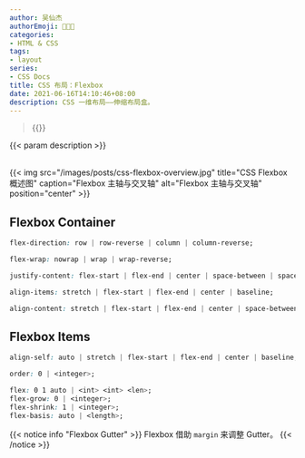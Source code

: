 ```yaml
---
author: 吴仙杰
authorEmoji: 🧑🏻‍💻
categories:
- HTML & CSS
tags:
- layout
series:
- CSS Docs
title: CSS 布局：Flexbox
date: 2021-06-16T14:10:46+08:00
description: CSS 一维布局——伸缩布局盒。
---
```


> {{<reprint>}}

{{< param description >}}

<br>{{< img src="/images/posts/css-flexbox-overview.jpg" title="CSS Flexbox 概述图" caption="Flexbox 主轴与交叉轴" alt="Flexbox 主轴与交叉轴" position="center" >}}

## Flexbox Container

```css
flex-direction: row | row-reverse | column | column-reverse;

flex-wrap: nowrap | wrap | wrap-reverse;

justify-content: flex-start | flex-end | center | space-between | space-around | sapce-evenly;

align-items: stretch | flex-start | flex-end | center | baseline;

align-content: stretch | flex-start | flex-end | center | space-between | space-around;
```

## Flexbox Items

```css
align-self: auto | stretch | flex-start | flex-end | center | baseline;

order: 0 | <integer>;

flex: 0 1 auto | <int> <int> <len>;
flex-grow: 0 | <integer>;
flex-shrink: 1 | <integer>;
flex-basis: auto | <length>;
```

{{< notice info "Flexbox Gutter" >}}
Flexbox 借助 `margin` 来调整 Gutter。
{{< /notice >}}
